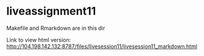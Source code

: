 # liveassignment11
Makefile and Rmarkdown are in this dir

Link to view html version: http://104.198.142.132:8787/files/livesession11/livesession11_markdown.html
